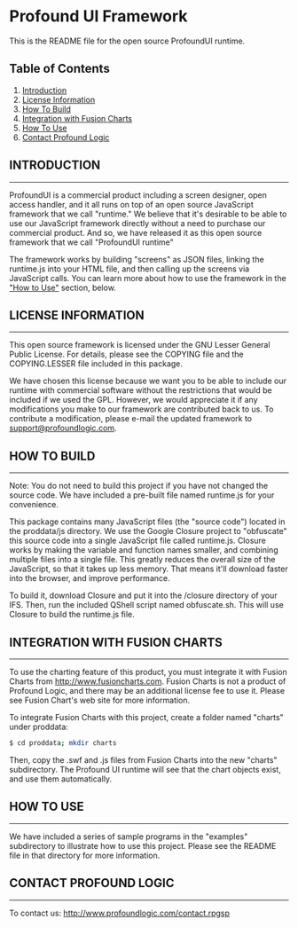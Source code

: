 # Profound UI Framework

This is the README file for the open source ProfoundUI runtime.


## Table of Contents
1. [Introduction](#introduction)
2. [License Information](#license-information)
3. [How To Build](#how-to-build)
4. [Integration with Fusion Charts](#integration-with-fusion-charts)
3. [How To Use](#how-to-use)
3. [Contact Profound Logic](#contact-profound-logics)


## INTRODUCTION
------------
ProfoundUI is a commercial product including a screen designer, open access handler, and it all runs on top of an open source JavaScript framework that we call "runtime."  We believe that it's desirable to be able to use our JavaScript framework directly without a need to purchase our commercial product.  And so, we have released it as this open source framework that we call "ProfoundUI runtime"

The framework works by building "screens" as JSON files, linking the runtime.js into your HTML file, and then calling up the screens via JavaScript calls.  You can learn more about how to use the framework in the ["How to Use"](#how-to-use) section, below.

## LICENSE INFORMATION
-------------------
This open source framework is licensed under the GNU Lesser General Public License.  For details, please see the COPYING file and the COPYING.LESSER file included in this package.  
    
We have chosen this license because we want you to be able to include our runtime with commercial software without the restrictions that would be included if we used the GPL.  However, we would appreciate it if any modifications you make to our framework are contributed back to us.  To contribute a modification, please e-mail the updated framework to support@profoundlogic.com.

## HOW TO BUILD
------------
Note: You do not need to build this project if you have not changed the source code.  We have included a pre-built file named runtime.js for your convenience.

This package contains many JavaScript files (the "source code") located in the proddata/js directory.  We use the Google Closure project to "obfuscate" this source code into a single JavaScript file called runtime.js.  Closure works by making the variable and function names smaller, and combining multiple files into a single file.  This greatly reduces the overall size of the JavaScript, so that it takes up less memory.  That means it'll download faster into the browser, and improve performance.

To build it, download Closure and put it into the /closure directory of your IFS.  Then, run the included QShell script named obfuscate.sh.  This will use Closure to build the runtime.js file.

## INTEGRATION WITH FUSION CHARTS
------------------------------
To use the charting feature of this product, you must integrate it with Fusion Charts from http://www.fusioncharts.com.  Fusion Charts is not a product of Profound Logic, and there may be an additional license fee to use it. Please see Fusion Chart's web site for more information.

To integrate Fusion Charts with this project, create a folder named "charts" under proddata:
````bash
$ cd proddata; mkdir charts
````
Then, copy the .swf and .js files from Fusion Charts into the new "charts" subdirectory.  The Profound UI runtime will see that the chart objects exist, and use them automatically.



## HOW TO USE
----------
We have included a series of sample programs in the "examples" subdirectory to illustrate how to use this project.  Please see the README file in that directory for more information.

## CONTACT PROFOUND LOGIC
----------------------
To contact us:
http://www.profoundlogic.com/contact.rpgsp

